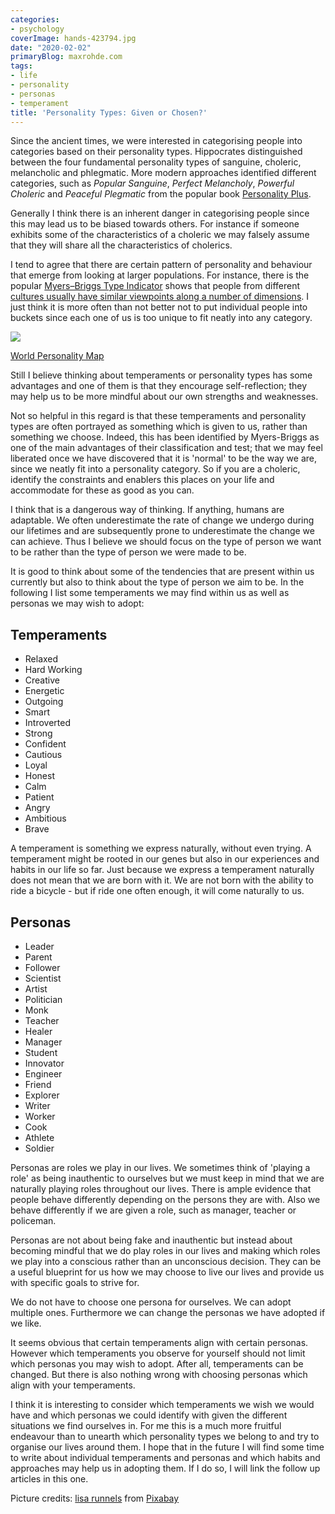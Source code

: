 ```yaml
---
categories:
- psychology
coverImage: hands-423794.jpg
date: "2020-02-02"
primaryBlog: maxrohde.com
tags:
- life
- personality
- personas
- temperament
title: 'Personality Types: Given or Chosen?'
---
```


Since the ancient times, we were interested in categorising people into categories based on their personality types. Hippocrates distinguished between the four fundamental personality types of sanguine, choleric, melancholic and phlegmatic. More modern approaches identified different categories, such as _Popular Sanguine_, _Perfect Melancholy_, _Powerful Choleric_ and _Peaceful Plegmatic_ from the popular book [Personality Plus](https://www.amazon.com.au/Personality-Plus-Understand-Understanding-Yourself/dp/080075445X).

Generally I think there is an inherent danger in categorising people since this may lead us to be biased towards others. For instance if someone exhibits some of the characteristics of a choleric we may falsely assume that they will share all the characteristics of cholerics.

I tend to agree that there are certain pattern of personality and behaviour that emerge from looking at larger populations. For instance, there is the popular [Myers–Briggs Type Indicator](https://www.newyorker.com/magazine/2018/09/10/what-personality-tests-really-deliver) shows that people from different [cultures usually have similar viewpoints along a number of dimensions](https://www.16personalities.com/country-profiles/global/world). I just think it is more often than not better not to put individual people into buckets since each one of us is too unique to fit neatly into any category.

![](https://spearoflight.files.wordpress.com/2020/02/annotation-2020-02-02-143941.png?w=1024)

[World Personality Map](https://www.16personalities.com/country-profiles/global/world)

Still I believe thinking about temperaments or personality types has some advantages and one of them is that they encourage self-reflection; they may help us to be more mindful about our own strengths and weaknesses.

Not so helpful in this regard is that these temperaments and personality types are often portrayed as something which is given to us, rather than something we choose. Indeed, this has been identified by Myers-Briggs as one of the main advantages of their classification and test; that we may feel liberated once we have discovered that it is 'normal' to be the way we are, since we neatly fit into a personality category. So if you are a choleric, identify the constraints and enablers this places on your life and accommodate for these as good as you can.

I think that is a dangerous way of thinking. If anything, humans are adaptable. We often underestimate the rate of change we undergo during our lifetimes and are subsequently prone to underestimate the change we can achieve. Thus I believe we should focus on the type of person we want to be rather than the type of person we were made to be.

It is good to think about some of the tendencies that are present within us currently but also to think about the type of person we aim to be. In the following I list some temperaments we may find within us as well as personas we may wish to adopt:

## Temperaments

- Relaxed
- Hard Working
- Creative
- Energetic
- Outgoing
- Smart
- Introverted
- Strong
- Confident
- Cautious
- Loyal
- Honest
- Calm
- Patient
- Angry
- Ambitious
- Brave

A temperament is something we express naturally, without even trying. A temperament might be rooted in our genes but also in our experiences and habits in our life so far. Just because we express a temperament naturally does not mean that we are born with it. We are not born with the ability to ride a bicycle - but if ride one often enough, it will come naturally to us.

## Personas

- Leader
- Parent
- Follower
- Scientist
- Artist
- Politician
- Monk
- Teacher
- Healer
- Manager
- Student
- Innovator
- Engineer
- Friend
- Explorer
- Writer
- Worker
- Cook
- Athlete
- Soldier

Personas are roles we play in our lives. We sometimes think of 'playing a role' as being inauthentic to ourselves but we must keep in mind that we are naturally playing roles throughout our lives. There is ample evidence that people behave differently depending on the persons they are with. Also we behave differently if we are given a role, such as manager, teacher or policeman.

Personas are not about being fake and inauthentic but instead about becoming mindful that we do play roles in our lives and making which roles we play into a conscious rather than an unconscious decision. They can be a useful blueprint for us how we may choose to live our lives and provide us with specific goals to strive for.

We do not have to choose one persona for ourselves. We can adopt multiple ones. Furthermore we can change the personas we have adopted if we like.

It seems obvious that certain temperaments align with certain personas. However which temperaments you observe for yourself should not limit which personas you may wish to adopt. After all, temperaments can be changed. But there is also nothing wrong with choosing personas which align with your temperaments.

I think it is interesting to consider which temperaments we wish we would have and which personas we could identify with given the different situations we find ourselves in. For me this is a much more fruitful endeavour than to unearth which personality types we belong to and try to organise our lives around them. I hope that in the future I will find some time to write about individual temperaments and personas and which habits and approaches may help us in adopting them. If I do so, I will link the follow up articles in this one.

Picture credits: [lisa runnels](https://pixabay.com/users/Greyerbaby-2323/?utm_source=link-attribution&utm_medium=referral&utm_campaign=image&utm_content=423794) from [Pixabay](https://pixabay.com/?utm_source=link-attribution&utm_medium=referral&utm_campaign=image&utm_content=423794)